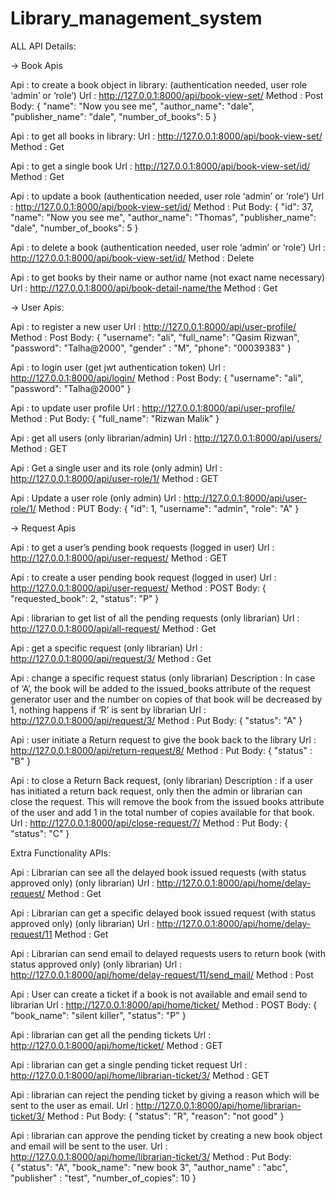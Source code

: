 # Library_management_system

ALL API Details:


-> Book Apis


Api : to create a book object in library: (authentication needed, user role ‘admin’ or ‘role’)
Url : http://127.0.0.1:8000/api/book-view-set/
Method : Post
Body:
 {
"name": "Now you see me",
"author_name": "dale",
"publisher_name": "dale",
"number_of_books": 5
}

Api : to get all books in library: 
Url : http://127.0.0.1:8000/api/book-view-set/
Method : Get

Api : to get a single book
Url : http://127.0.0.1:8000/api/book-view-set/id/
Method : Get

Api : to update a book (authentication needed, user role ‘admin’ or ‘role’)
Url : http://127.0.0.1:8000/api/book-view-set/id/
Method : Put
Body: 
{
"id": 37,
"name": "Now you see me",
"author_name": "Thomas",
"publisher_name": "dale",
"number_of_books": 5
}

Api : to delete a book (authentication needed, user role ‘admin’ or ‘role’)
Url : http://127.0.0.1:8000/api/book-view-set/id/
Method : Delete

Api : to get books by their name or author name (not exact name necessary)
Url : http://127.0.0.1:8000/api/book-detail-name/the
Method : Get


-> User Apis:


Api : to register a new user 
Url : http://127.0.0.1:8000/api/user-profile/
Method : Post
Body: 
{
"username": "ali",
"full_name": "Qasim Rizwan",
"password": "Talha@2000",
"gender" : "M",
"phone": "00039383"
}

Api : to login user (get jwt authentication token)
Url : http://127.0.0.1:8000/api/login/
Method : Post
Body: 
{
"username": "ali",
"password": "Talha@2000"
}

Api : to update user profile
Url : http://127.0.0.1:8000/api/user-profile/
Method : Put
Body: 
{
"full_name": "Rizwan Malik"
}


Api : get all users (only librarian/admin)
Url : http://127.0.0.1:8000/api/users/
Method : GET

Api : Get a single user and its role (only admin)
Url : http://127.0.0.1:8000/api/user-role/1/
Method : GET

Api : Update a user role (only admin)
Url : http://127.0.0.1:8000/api/user-role/1/
Method : PUT
Body: 
{
"id": 1,
"username": "admin",
"role": "A"
}




-> Request Apis


Api : to get a user’s  pending book requests (logged in user)
Url : http://127.0.0.1:8000/api/user-request/
Method : GET

Api : to create a user pending book request (logged in user)
Url : http://127.0.0.1:8000/api/user-request/
Method : POST
Body: 
{
"requested_book": 2,
"status": "P"
}

Api : librarian to get list of all the pending requests (only librarian)
Url : http://127.0.0.1:8000/api/all-request/
Method : Get

Api : get a specific request (only librarian)
Url : http://127.0.0.1:8000/api/request/3/
Method : Get

Api : change a specific request status (only librarian) 
Description : In case of ‘A’, the book will be added to the issued_books attribute of the request generator user and the number on copies of that book will be decreased by 1, nothing happens if ‘R’ is sent by librarian 
Url : http://127.0.0.1:8000/api/request/3/
Method : Put
Body: 
{
"status": "A"
}

Api : user initiate a Return request to give the book back to the library
Url : http://127.0.0.1:8000/api/return-request/8/
Method : Put
Body: 
{
"status" : "B"
}

Api : to close a Return Back request, (only librarian)
Description : if a user has initiated a return back request, only then the admin or librarian can close the request. This will remove the book from the issued books attribute of the user and add 1 in the total number of copies available for that book.
Url : http://127.0.0.1:8000/api/close-request/7/
Method : Put
Body: 
{
"status": "C"
}


Extra Functionality APIs:


Api : Librarian can see all the delayed book issued requests (with status approved only) (only librarian)
Url : http://127.0.0.1:8000/api/home/delay-request/
Method : Get


Api : Librarian can get a specific delayed book issued request (with status approved only) (only librarian)
Url : http://127.0.0.1:8000/api/home/delay-request/11
Method : Get


Api : Librarian can send email to delayed requests users to return book (with status approved only)  (only librarian)
Url : http://127.0.0.1:8000/api/home/delay-request/11/send_mail/
Method : Post


Api : User can create a ticket if a book is not available and email send to librarian
Url : http://127.0.0.1:8000/api/home/ticket/
Method : POST
Body: 
{
"book_name": "silent killer",
"status": "P"
}


Api : librarian can get all the pending tickets 
Url : http://127.0.0.1:8000/api/home/ticket/
Method : GET


Api : librarian can get a single pending ticket request
Url : http://127.0.0.1:8000/api/home/librarian-ticket/3/
Method : GET


Api : librarian can reject the pending ticket by giving a reason which will be sent to the user as email.
Url : http://127.0.0.1:8000/api/home/librarian-ticket/3/
Method : Put
Body: 
{
"status": "R",
"reason": "not good"
}


Api : librarian can approve the pending ticket by creating a new book object and email will be sent to the user.
Url : http://127.0.0.1:8000/api/home/librarian-ticket/3/
Method : Put
Body:  
{
"status": "A",
"book_name": "new book 3",
"author_name" : "abc",
"publisher" : "test",
"number_of_copies": 10
}
